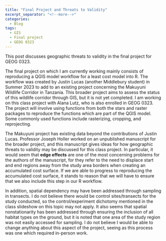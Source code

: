 ```yaml
---
title: "Final Project and Threats to Validity"
excerpt_separator: "<!--more-->"
categories:
  - Blog
tags:
  - GIS
  - Final project
  - GEOG 0323
---
```


This post discusses geographic threats to validity in the final project for GEOG 0323.

The final project on which I am currently working mainly consists of reproducing a QGIS model workflow for a least cost model into R. The workflow was created by Justin Lucas (another Middlebury student) in Summer 2023 to add to an existing project concerning the Makuyuni Wildlife Corridor in Tanzania. This broader project aims to assess the status of this wildlife corridor through GIS, but it is not yet completed. I am working on this class project with Alana Lutz, who is also enrolled in GEOG 0323. The project will involve using functions from both the stars and raster packages to reproduce the functions which are part of the QGIS model. Some commonly used functions include rasterizing, cropping, and reprojecting.

The Makuyuni project has existing data beyond the contributions of Justin Lucas. Professor Joseph Holler worked on an unpublished manuscript for the broader project, and this manuscript gives ideas for how geographic threats to validity may be discussed for this class project. In particular, it would seem that **edge effects** are one of the most concerning problems for the authors of the manuscript, for they refer to the need to displace start and end regions away from the study area borders when creating an accumulated cost surface. If we are able to progress to reproducing the accumulated cost surface, it stands to reason that we will have to ensure that we also include this step in our R workflow.

In addition, spatial dependency may have been addressed through sampling in transects. I do not believe there would be control sites/transects for the study conducted, so the control/experiment dichotomy mentioned in the class slideshow on this topic may not apply. It also seems that spatial nonstationarity has been addressed through ensuring the inclusion of all habitat types on the ground, but it is noted that one area of the study region was not easily accessed for sampling. I do not believe I would be able to change anything about this aspect of the project, seeing as this process was one which required in-person work.
